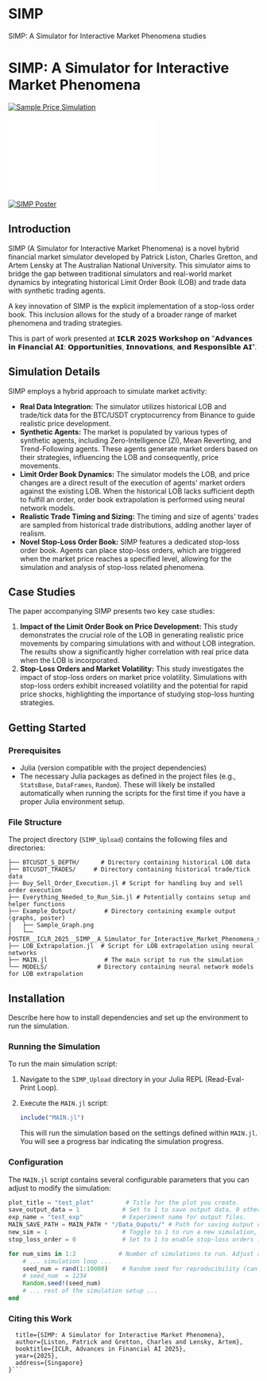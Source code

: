 # SIMP
SIMP: A Simulator for Interactive Market Phenomena studies


# SIMP: A Simulator for Interactive Market Phenomena

[![Sample Price Simulation](Example_Output/Sample_Graph.png)](Example_Output/Sample_Graph.png)

[![SIMP Poster](Example_Output/POSTER__ICLR_2025__SIMP__A_Simulator_for_Interactive_Market_Phenomena_studies.pdf)](Example_Output/POSTER__ICLR_2025__SIMP__A_Simulator_for_Interactive_Market_Phenomena_studies.pdf)

[![SIMP Poster](Example_Output/SIMP_post_Image.png)](Example_Output/SIMP_post_Image.png)


## Introduction

SIMP (A Simulator for Interactive Market Phenomena) is a novel hybrid financial market simulator developed by Patrick Liston, Charles Gretton, and Artem Lensky at The Australian National University. This simulator aims to bridge the gap between traditional simulators and real-world market dynamics by integrating historical Limit Order Book (LOB) and trade data with synthetic trading agents.

A key innovation of SIMP is the explicit implementation of a stop-loss order book. This inclusion allows for the study of a broader range of market phenomena and trading strategies.

This is part of work presented at 𝗜𝗖𝗟𝗥 𝟮𝟬𝟮𝟱 𝗪𝗼𝗿𝗸𝘀𝗵𝗼𝗽 𝗼𝗻 "𝗔𝗱𝘃𝗮𝗻𝗰𝗲𝘀 𝗶𝗻 𝗙𝗶𝗻𝗮𝗻𝗰𝗶𝗮𝗹 𝗔𝗜: 𝗢𝗽𝗽𝗼𝗿𝘁𝘂𝗻𝗶𝘁𝗶𝗲𝘀, 𝗜𝗻𝗻𝗼𝘃𝗮𝘁𝗶𝗼𝗻𝘀, 𝗮𝗻𝗱 𝗥𝗲𝘀𝗽𝗼𝗻𝘀𝗶𝗯𝗹𝗲 𝗔𝗜".

## Simulation Details

SIMP employs a hybrid approach to simulate market activity:

* **Real Data Integration:** The simulator utilizes historical LOB and trade/tick data for the BTC/USDT cryptocurrency from Binance to guide realistic price development.
* **Synthetic Agents:** The market is populated by various types of synthetic agents, including Zero-Intelligence (ZI), Mean Reverting, and Trend-Following agents. These agents generate market orders based on their strategies, influencing the LOB and consequently, price movements.
* **Limit Order Book Dynamics:** The simulator models the LOB, and price changes are a direct result of the execution of agents' market orders against the existing LOB. When the historical LOB lacks sufficient depth to fulfill an order, order book extrapolation is performed using neural network models.
* **Realistic Trade Timing and Sizing:** The timing and size of agents' trades are sampled from historical trade distributions, adding another layer of realism.
* **Novel Stop-Loss Order Book:** SIMP features a dedicated stop-loss order book. Agents can place stop-loss orders, which are triggered when the market price reaches a specified level, allowing for the simulation and analysis of stop-loss related phenomena.

## Case Studies

The paper accompanying SIMP presents two key case studies:

1.  **Impact of the Limit Order Book on Price Development:** This study demonstrates the crucial role of the LOB in generating realistic price movements by comparing simulations with and without LOB integration. The results show a significantly higher correlation with real price data when the LOB is incorporated.
2.  **Stop-Loss Orders and Market Volatility:** This study investigates the impact of stop-loss orders on market price volatility. Simulations with stop-loss orders exhibit increased volatility and the potential for rapid price shocks, highlighting the importance of studying stop-loss hunting strategies.

## Getting Started

### Prerequisites

* Julia (version compatible with the project dependencies)
* The necessary Julia packages as defined in the project files (e.g., `StatsBase`, `DataFrames`, `Random`). These will likely be installed automatically when running the scripts for the first time if you have a proper Julia environment setup.

### File Structure

The project directory (`SIMP_Upload`) contains the following files and directories:

```SIMP_Upload/
├── BTCUSDT_S_DEPTH/      # Directory containing historical LOB data
├── BTCUSDT_TRADES/     # Directory containing historical trade/tick data
├── Buy_Sell_Order_Execution.jl # Script for handling buy and sell order execution
├── Everything_Needed_to_Run_Sim.jl # Potentially contains setup and helper functions
├── Example_Output/        # Directory containing example output (graphs, poster)
│   ├── Sample_Graph.png
│   └── POSTER__ICLR_2025__SIMP__A_Simulator_for_Interactive_Market_Phenomena_studies.pdf
├── LOB_Extrapolation.jl  # Script for LOB extrapolation using neural networks
├── MAIN.jl                # The main script to run the simulation
└── MODELS/              # Directory containing neural network models for LOB extrapolation
```



## Installation

Describe here how to install dependencies and set up the environment to run the simulation.





### Running the Simulation

To run the main simulation script:

1.  Navigate to the `SIMP_Upload` directory in your Julia REPL (Read-Eval-Print Loop).
2.  Execute the `MAIN.jl` script:

    ```julia
    include("MAIN.jl")
    ```

    This will run the simulation based on the settings defined within `MAIN.jl`. You will see a progress bar indicating the simulation progress.

### Configuration

The `MAIN.jl` script contains several configurable parameters that you can adjust to modify the simulation:

```julia
plot_title = "test_plot"         # Title for the plot you create.
save_output_data = 1            # Set to 1 to save output data, 0 otherwise.
exp_name = "test_exp"           # Experiment name for output files.
MAIN_SAVE_PATH = MAIN_PATH * "/Data_Ouputs/" # Path for saving output data.
new_sim = 1                     # Toggle to 1 to run a new simulation, potentially 0 to load existing data (if implemented).
stop_loss_order = 0             # Set to 1 to enable stop-loss orders in the market, 0 to disable.

for num_sims in 1:2            # Number of simulations to run. Adjust as needed.
    # ... simulation loop ...
    seed_num = rand(1:10000)    # Random seed for reproducibility (can be fixed).
    # seed_num  = 1234
    Random.seed!(seed_num)
    # ... rest of the simulation setup ...
end
```




### Citing this Work
```@inproceedings{liston2025simp,
  title={SIMP: A Simulator for Interactive Market Phenomena},
  author={Liston, Patrick and Gretton, Charles and Lensky, Artem},
  booktitle={ICLR, Advances in Financial AI 2025},
  year={2025},
  address={Singapore}
}```

